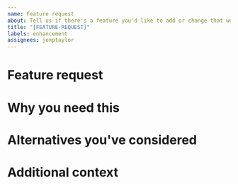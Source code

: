```yaml
---
name: Feature request
about: Tell us if there's a feature you'd like to add or change that would be helpful.
title: "[FEATURE-REQUEST]"
labels: enhancement
assignees: jonptaylor
---
```


# Feature request

<!--- Tell us about the feature you need added to this projects -->

# Why you need this

<!--- Please give us a bit more information about how this feature will help you.  -->

# Alternatives you've considered

<!--- Have you looked into alternatives because we don't yet have the feature that you need? If so, please tell us!  -->

# Additional context

<!--- Please share anything else that you think we should know.  -->
